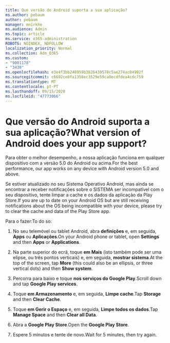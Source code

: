 ```yaml
---
title: Que versão do Android suporta a sua aplicação?
ms.author: pebaum
author: pebaum
manager: mnirkhe
ms.audience: Admin
ms.topic: article
ms.service: o365-administration
ROBOTS: NOINDEX, NOFOLLOW
localization_priority: Normal
ms.collection: Adm_O365
ms.custom:
- "9001178"
- "3430"
ms.openlocfilehash: e3e4f3bb248959b3826438578c5ae274ac04992f
ms.sourcegitcommit: c6692ce0fa1358ec3529e59ca0ecdfdea4cdc759
ms.translationtype: MT
ms.contentlocale: pt-PT
ms.lasthandoff: 09/15/2020
ms.locfileid: "47773066"
---
```

# <a name="what-version-of-android-does-your-app-support"></a><span data-ttu-id="6fbf1-102">Que versão do Android suporta a sua aplicação?</span><span class="sxs-lookup"><span data-stu-id="6fbf1-102">What version of Android does your app support?</span></span>

<span data-ttu-id="6fbf1-103">Para obter o melhor desempenho, a nossa aplicação funciona em qualquer dispositivo com a versão 5.0 do Android ou acima.</span><span class="sxs-lookup"><span data-stu-id="6fbf1-103">For the best performance, our app works on any device with Android version 5.0 and above.</span></span>

<span data-ttu-id="6fbf1-104">Se estiver atualizado no seu Sistema Operativo Android, mas ainda se encontrar a receber notificações sobre o SISTEMA ser incompatível com o seu dispositivo, tente limpar a cache e os dados da aplicação da Play Store.</span><span class="sxs-lookup"><span data-stu-id="6fbf1-104">If you are up to date on your Android OS but are still receiving notifications about the OS being incompatible with your device, please try to clear the cache and data of the Play Store app.</span></span>

<span data-ttu-id="6fbf1-105">Para o fazer:</span><span class="sxs-lookup"><span data-stu-id="6fbf1-105">To do so:</span></span> 

1. <span data-ttu-id="6fbf1-106">No seu telemóvel ou tablet Android, abra **definições** e, em seguida, **Apps** ou **Aplicações**.</span><span class="sxs-lookup"><span data-stu-id="6fbf1-106">On your Android phone or tablet, open **Settings** and then **Apps** or **Applications**.</span></span>

2. <span data-ttu-id="6fbf1-107">Na parte superior do ecrã, toque **em Mais** (isto também pode ser uma elipse, ou três pontos verticais) e, em seguida, **mostrar sistema**.</span><span class="sxs-lookup"><span data-stu-id="6fbf1-107">At the top of the screen, tap **More** (this could also be an ellipsis, or three vertical dots) and then **Show system**.</span></span> 

3. <span data-ttu-id="6fbf1-108">Percorra para baixo e toque **nos serviços do Google Play**.</span><span class="sxs-lookup"><span data-stu-id="6fbf1-108">Scroll down and tap **Google Play services**.</span></span> 

4. <span data-ttu-id="6fbf1-109">Toque **em Armazenamento** e, em seguida, **Limpe cache**.</span><span class="sxs-lookup"><span data-stu-id="6fbf1-109">Tap **Storage** and then **Clear Cache**.</span></span> 

5. <span data-ttu-id="6fbf1-110">Toque **em Gerir o Espaço** e, em seguida, **Limpe todos os dados**.</span><span class="sxs-lookup"><span data-stu-id="6fbf1-110">Tap **Manage Space** and then **Clear all Data**.</span></span> 

6. <span data-ttu-id="6fbf1-111">Abra a **Google Play Store**.</span><span class="sxs-lookup"><span data-stu-id="6fbf1-111">Open the **Google Play Store**.</span></span> 

7. <span data-ttu-id="6fbf1-112">Espere 5 minutos e tente de novo.</span><span class="sxs-lookup"><span data-stu-id="6fbf1-112">Wait for 5 minutes, then try again.</span></span> 